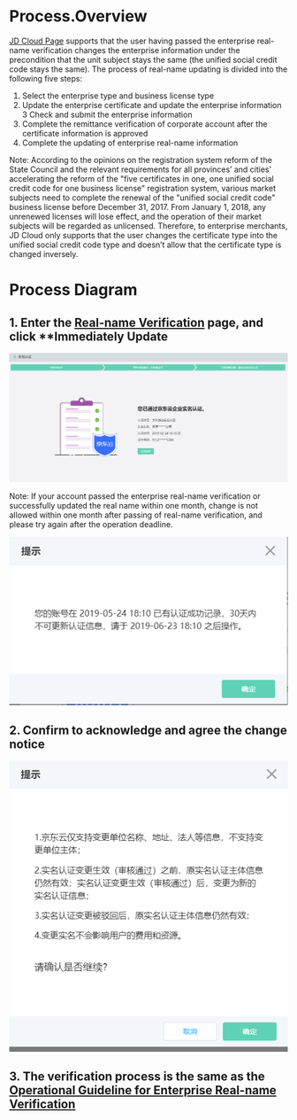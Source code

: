 
# Process.Overview
[JD Cloud Page](https://realname.jdcloud.com/account/verify) supports that the user having passed the enterprise real-name verification changes the enterprise information under the precondition that the unit subject stays the same (the unified social credit code stays the same). The process of real-name updating is divided into the following five steps:

 1. Select the enterprise type and business license type
 2. Update the enterprise certificate and update the enterprise information
 3 Check and submit the enterprise information
 4. Complete the remittance verification of corporate account after the certificate information is approved
 5. Complete the updating of enterprise real-name information

Note: According to the opinions on the registration system reform of the State Council and the relevant requirements for all provinces’ and cities’ accelerating the reform of the "five certificates in one, one unified social credit code for one business license" registration system, various market subjects need to complete the renewal of the "unified social credit code" business license before December 31, 2017. From January 1, 2018, any unrenewed licenses will lose effect, and the operation of their market subjects will be regarded as unlicensed. Therefore, to enterprise merchants, JD Cloud only supports that the user changes the certificate type into the unified social credit code type and doesn’t allow that the certificate type is changed inversely.


# Process Diagram

## 1. Enter the [Real-name Verification](https://realname.jdcloud.com/account/verify) page, and click **Immediately Update

![](../../../../image/User/newrealname/14%E8%AE%A4%E8%AF%81%E9%80%9A%E8%BF%87.png)

Note: If your account passed the enterprise real-name verification or successfully updated the real name within one month, change is not allowed within one month after passing of real-name verification, and please try again after the operation deadline.

![](../../../../image/User/newrealname/%E6%97%B6%E9%97%B4%E6%8B%A6%E6%88%AA.png)

## 2. Confirm to acknowledge and agree the change notice

![](../../../../image/User/newrealname/15%E6%9B%B4%E6%96%B0%E9%A1%BB%E7%9F%A5.png)
 
## 3. The verification process is the same as the [Operational Guideline for Enterprise Real-name Verification](https://docs.jdcloud.com/en/real-name-verification/business-account-verification)

 


